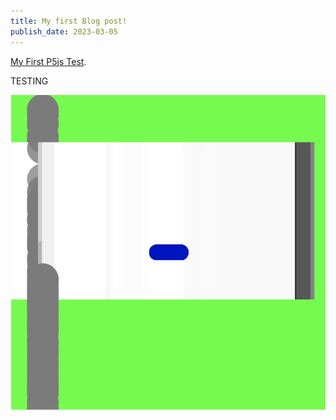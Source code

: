 ```yaml
---
title: My first Blog post!
publish_date: 2023-03-05
---
```



[My First P5js Test](https://editor.p5js.org/MeowingDavis/sketches/yGXEnxLoO "It sucks but i love it").


TESTING


![On holiday!](./img/FirstP5js.png)

